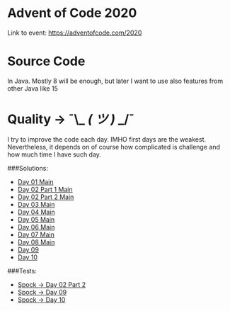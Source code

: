 # Advent of Code 2020

Link to event: https://adventofcode.com/2020

# Source Code

In Java. Mostly 8 will be enough, but later I want to use also features from other Java like 15

# Quality → ¯\\_ _( ツ )_ _/¯

I try to improve the code each day. IMHO first days are the weakest. Nevertheless, it depends on of course how
complicated is challenge and how much time I have such day.

###Solutions:
* [Day 01 Main](https://github.com/mzielinski/advent-of-code-2020/blob/master/src/main/java/com/mzielinski/advent/of/code/day01/Day01Main.java)
* [Day 02 Part 1 Main](https://github.com/mzielinski/advent-of-code-2020/blob/master/src/main/java/com/mzielinski/advent/of/code/day02/Day02MainPart1.java)
* [Day 02 Part 2 Main](https://github.com/mzielinski/advent-of-code-2020/blob/master/src/main/java/com/mzielinski/advent/of/code/day02/Day02MainPart2.java)
* [Day 03 Main](https://github.com/mzielinski/advent-of-code-2020/blob/master/src/main/java/com/mzielinski/advent/of/code/day03/Day03Main.java)
* [Day 04 Main](https://github.com/mzielinski/advent-of-code-2020/blob/master/src/main/java/com/mzielinski/advent/of/code/day04/Day04Main.java)
* [Day 05 Main](https://github.com/mzielinski/advent-of-code-2020/blob/master/src/main/java/com/mzielinski/advent/of/code/day05/Day05Main.java)
* [Day 06 Main](https://github.com/mzielinski/advent-of-code-2020/blob/master/src/main/java/com/mzielinski/advent/of/code/day06/Day06Main.java)
* [Day 07 Main](https://github.com/mzielinski/advent-of-code-2020/blob/master/src/main/java/com/mzielinski/advent/of/code/day07/Day07Main.java)
* [Day 08 Main](https://github.com/mzielinski/advent-of-code-2020/blob/master/src/main/java/com/mzielinski/advent/of/code/day08/Day08Main.java)
* [Day 09](https://github.com/mzielinski/advent-of-code-2020/blob/master/src/main/java/com/mzielinski/advent/of/code/day09/Day09.java)
* [Day 10](https://github.com/mzielinski/advent-of-code-2020/blob/master/src/main/java/com/mzielinski/advent/of/code/day10)

###Tests:
* [Spock → Day 02 Part 2](https://github.com/mzielinski/advent-of-code-2020/blob/master/src/main/java/com/mzielinski/advent/of/code/day02/Day02MainPart2Test.groovy)
* [Spock → Day 09](https://github.com/mzielinski/advent-of-code-2020/blob/master/src/test/java/com/mzielinski/advent/of/code/day09/Day09Test.groovy)
* [Spock → Day 10](https://github.com/mzielinski/advent-of-code-2020/blob/master/src/test/java/com/mzielinski/advent/of/code/day10/Day10Test.groovy)